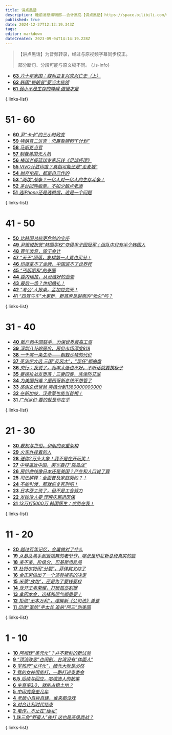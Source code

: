 ```yaml
---
title: 讲点黑话
description: 睡前消息编辑部——会计黑岛【讲点黑话】https://space.bilibili.com/64219557
published: true
date: 2024-12-27T12:12:19.343Z
tags: 
editor: markdown
dateCreated: 2023-09-04T14:14:19.228Z
---
```


> 【讲点黑话】为音频转录，经过与原视频字幕同步校正。
> 
> 部分断句、分段可能与原文稿不同。
{.is-info}

<!--

# 91 - 100

- [**96** **](./commercial/96.md)
- [**95** **](./commercial/95.md)
- [**94** **](./commercial/94.md)
- [**93** **](./commercial/93.md)
- [**92** **](./commercial/92.md)
- [**91** **](./commercial/91.md)

{.links-list}

# 81 - 90

- [**90** **](./commercial/90.md)
- [**89** **](./commercial/89.md)
- [**88** **](./commercial/88.md)
- [**84** **](./commercial/87.md)
- [**86** **](./commercial/86.md)
- [**85** **](./commercial/85.md)
- [**84** **](./commercial/84.md)
- [**83** **](./commercial/83.md)
- [**82** **](./commercial/82.md)
- [**81** **](./commercial/81.md)

{.links-list}

# 71 - 80

- [**80** **](./commercial/80.md)
- [**79** **](./commercial/79.md)
- [**78** **](./commercial/78.md)
- [**77** **](./commercial/77.md)
- [**76** **](./commercial/76.md)
- [**75** **](./commercial/75.md)
- [**74** **](./commercial/74.md)
- [**73** **](./commercial/73.md)
- [**72** **](./commercial/72.md)
- [**71** **](./commercial/71.md)

{.links-list}

# 61 - 70

- [**70** **](./commercial/70.md)
- [**69** **](./commercial/69.md)
- [**68** **](./commercial/68.md)
- [**67** **](./commercial/67.md)
- [**66** **](./commercial/66.md)
- [**65** **](./commercial/65.md)
- [**64** **](./commercial/64.md)-->
- [**63** *六十年家国：叙利亚复兴党兴亡史（上）*](./commercial/63.md)
- [**62** *韩国“特朗普”要当大统领*](./commercial/62.md)
- [**61** *弱小不是生存的障碍 傲慢才是*](./commercial/61.md)

{.links-list}

# 51 - 60

- [**60** *尹“卡卡”的三小时政变*](./commercial/60.md)
- [**59** *特朗普二进宫：忠臣盈朝和“F计划”*](./commercial/59.md)
- [**58** *马斯克当官*](./commercial/58.md)
- [**57** *制裁美国无人机*](./commercial/57.md)
- [**56** *棒球老板篮球专家玩转《足球经理》*](./commercial/56.md)
- [**55** *VIVO计胜印度？真相可能还是“走麦城”*](./commercial/55.md)
- [**54** *抛弃电视，都是自己作的*](./commercial/54.md)
- [**53** *“两埃”战争？一亿人对一亿人的生存斗争！*](./commercial/53.md)
- [**52** *茅台回购股票，不如少酿点老酒*](./commercial/52.md)
- [**51** *选iPhone还是选微信，这是一个问题*](./commercial/51.md)

{.links-list}

# 41 - 50

- [**50** *比韩国总统更危险的宝座*](./commercial/50.md)
- [**49** *尹锡悦祝贺“韩国学校”夺得甲子园冠军！但队中只有半个韩国人*](./commercial/49.md)
- [**48** *百年波音，毁于会计*](./commercial/48.md)
- [**47** *“天王”陨落，象棋第一人竟也买分！*](./commercial/47.md)
- [**46** *印度拿不了金牌，中国进不了世界杯*](./commercial/46.md)
- [**45** *“丐版昭和”的泰国*](./commercial/45.md)
- [**44** *委内瑞拉，从没缝好的血管*](./commercial/44.md)
- [**43** *最后一场？世纪婚礼！*](./commercial/43.md)
- [**42** *“考公”人掀桌，孟加拉变天！*](./commercial/42.md)
- [**41** *“四驾马车”大更新，新首席是越南的“勃总”吗？*](./commercial/41.md)

{.links-list}

# 31 - 40

- [**40** *散户和中国联手，力保世界最高工资*](./commercial/40.md)
- [**39** *深圳八卦岭房价，房价市场深度818*](./commercial/39.md)
- [**38** *一千零一条生命——朝觐沙特的代价*](./commercial/38.md)
- [**37** *英法伊大选 三国“反风大”，“现任”都崩盘*](./commercial/37.md)
- [**36** *央行：我说了，利率太低也不好。不听话就要挨板子*](./commercial/36.md)
- [**35** *曼德拉战友堕落：三妻四妾，洗澡防艾滋*](./commercial/35.md)
- [**34** *为美国扫毒？墨西哥新总统不想管了*](./commercial/34.md)
- [**33** *感谢总统爸爸 离婚分到1380000000000*](./commercial/33.md)
- [**32** *在新加坡，汉弗莱也能当首相！*](./commercial/32.md)
- [**31** *广州水价 要的就是你在乎*](./commercial/31.md)

{.links-list}
# 21 - 30

- [**30** *教权与世俗，伊朗的双重架构*](./commercial/30.md)
- [**29** *火车外挂着的人*](./commercial/29.md)
- [**28** *送你2万头大象！我不是在开玩笑！*](./commercial/28.md)
- [**27** *中导逼近中国，美军要打“跳岛战”*](./commercial/27.md)
- [**26** *房价曲线像日本还是美国？产业和人口说了算*](./commercial/26.md)
- [**25** *司法解释：全面普及家庭契约？！*](./commercial/25.md)
- [**24** *不能引渡，那就恢复死刑吧！*](./commercial/24.md)
- [**23** *日本涨工资了，但不是工会努力*](./commercial/23.md)
- [**22** *发钱没人要 理解农民退医保*](./commercial/22.md)
- [**21** *13万打5000万 韩国医生：优势在我！*](./commercial/21.md)

{.links-list}

# 11 - 20

- [**20** *越过百年记忆，金庸做对了什么*](./commercial/20.md)
- [**19** *从暴乱黑手到爱跳舞的老爷爷，哪张是印尼新总统真实的脸*](./commercial/19.md)
- [**18** *亲不亲，阶级分，巴基斯坦乱局*](./commercial/18.md)
- [**17** *杜特尔特闹“分裂”，菲律宾又咋了*](./commercial/17.md)
- [**16** *金正恩做出了一个违背祖宗的决定*](./commercial/16.md)
- [**15** *米莱“放炮”，还是为了要钱要权*](./commercial/15.md)
- [**14** *放开王者荣耀，打破孤岛割据*](./commercial/14.md)
- [**13** *拿回本金，选择和运气都重要！*](./commercial/13.md)
- [**12** *拒绝“无本万利”，理解新《公司法》善意*](./commercial/12.md)
- [**11** *印度“军统”手太长 追杀“阿三”到美国*](./commercial/11.md)

{.links-list}

# 1 - 10

- [**10** *阿根廷“美元化”？并不新鲜的新试验*](./commercial/10.md)
- [**9** *“顶流政客”也闹剧，台湾没有“体面人”*](./commercial/9.md)
- [**8** *军政府“北洋化”，缅北大败是必然*](./commercial/8.md)
- [**7** *我的女神很能打，一路打进奥委会*](./commercial/7.md)
- [**6.5** *后续与回应，哈瑞迪人的故事*](./commercial/6-1.md)
- [**6** *生育率3.0，就能占稳土地？*](./commercial/6.md)
- [**5** *中印究竟差几年*](./commercial/5.md)
- [**4** *老破小自拆自建，谁来都没戏*](./commercial/4.md)
- [**3** *对台让利时代结束*](./commercial/3.md)
- [**2** *电诈，不止在“缅北”*](./commercial/2.md)
- [**1** *珠三角“野蛮人”挨打 这也是高级商战？*](./commercial/1.md)

{.links-list}